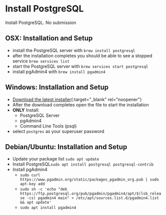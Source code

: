 # Install PostgreSQL

Install PostgreSQL. No submission
## OSX: Installation and Setup

* install the PostgreSQL server with `brew install postgresql`
* after the installation completes you should be able to see a stopped service `brew services list`
* start the PostgreSQL server with `brew services start postgresql`
* install pgAdmin4 with `brew install pgadmin4`

## Windows: Installation and Setup

* [Download the latest installer](https://www.enterprisedb.com/downloads/postgres-postgresql-downloads){:target="_blank" rel="noopener"}
* After the download completes open the file to start the installation
* **ONLY** Install:
  * PostgreSQL Server
  * pgAdmin4
  * Command Line Tools (psql)
* select `postgres` as your superuser password

## Debian/Ubuntu: Installation and Setup

* Update your package list `sudo apt update`
* Install PostgreSQL`sudo apt install postgresql postgresql-contrib`
* Install pgAdmin4
  * `sudo curl https://www.pgadmin.org/static/packages_pgadmin_org.pub | sudo apt-key add`
  * `sudo sh -c 'echo "deb https://ftp.postgresql.org/pub/pgadmin/pgadmin4/apt/$(lsb_release -cs) pgadmin4 main" > /etc/apt/sources.list.d/pgadmin4.list && apt update'`
  * `sudo apt install pgadmin4`
